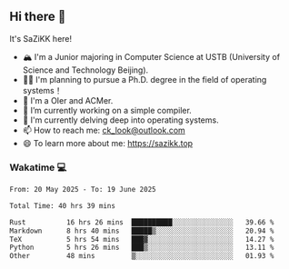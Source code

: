 ## Hi there 👋

It's SaZiKK here!

- 🏔️ I'm a Junior majoring in Computer Science  at USTB (University of Science and Technology Beijing).
- 🧑‍🎓 I'm planning to pursue a Ph.D. degree in the field of operating systems！
- 🚀 I'm a OIer and ACMer.
- 🔭 I’m currently working on a simple compiler.
- 🌱 I'm currently delving deep into operating systems.
- 📫 How to reach me: ck_look@outlook.com
- 😄 To learn more about me: https://sazikk.top

  
<!--
**SaZiKK/SaZiKK** is a ✨ _special_ ✨ repository because its `README.md` (this file) appears on your GitHub profile.

Here are some ideas to get you started:

- 🔭 I’m currently working on ...
- 🌱 I’m currently learning ...
- 👯 I’m looking to collaborate on ...
- 🤔 I’m looking for help with ...
- 💬 Ask me about ...
- 📫 How to reach me: ...
- 😄 Pronouns: ...
- ⚡ Fun fact: ...
-->

### Wakatime 💻

<!--START_SECTION:waka-->

```txt
From: 20 May 2025 - To: 19 June 2025

Total Time: 40 hrs 39 mins

Rust          16 hrs 26 mins  ██████████░░░░░░░░░░░░░░░   39.66 %
Markdown      8 hrs 40 mins   █████▒░░░░░░░░░░░░░░░░░░░   20.94 %
TeX           5 hrs 54 mins   ███▓░░░░░░░░░░░░░░░░░░░░░   14.27 %
Python        5 hrs 26 mins   ███▒░░░░░░░░░░░░░░░░░░░░░   13.11 %
Other         48 mins         ▒░░░░░░░░░░░░░░░░░░░░░░░░   01.93 %
```

<!--END_SECTION:waka-->
